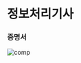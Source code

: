 # 정보처리기사

### 증명서

![comp](https://github.com/kangminjun2024/Certificate/assets/162010036/f831cd3c-ad19-4a19-b189-8e338b8cc342)
